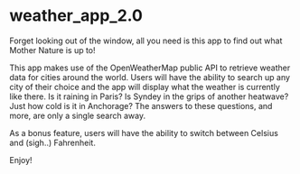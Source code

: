 # weather_app_2.0

Forget looking out of the window, all you need is this app to find out what Mother Nature is up to!

This app makes use of the OpenWeatherMap public API to retrieve weather data for cities around the world. Users will have the ability to search up any city of their choice and the app will display what the weather is currently like there. Is it raining in Paris? Is Syndey in the grips of another heatwave? Just how cold is it in Anchorage? The answers to these questions, and more, are only a single search away.

As a bonus feature, users will have the ability to switch between Celsius and (sigh..) Fahrenheit.

Enjoy!
